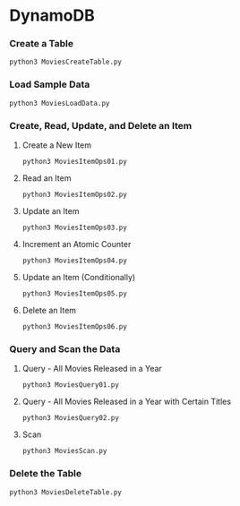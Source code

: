 # DynamoDB

### Create a Table

`python3 MoviesCreateTable.py`

### Load Sample Data

`python3 MoviesLoadData.py`

### Create, Read, Update, and Delete an Item

1. Create a New Item

    `python3 MoviesItemOps01.py`

2. Read an Item

    `python3 MoviesItemOps02.py`

3. Update an Item

    `python3 MoviesItemOps03.py`

4. Increment an Atomic Counter

    `python3 MoviesItemOps04.py`

5. Update an Item (Conditionally)

    `python3 MoviesItemOps05.py`

6. Delete an Item

    `python3 MoviesItemOps06.py`

### Query and Scan the Data

1. Query - All Movies Released in a Year

    `python3 MoviesQuery01.py`

1. Query - All Movies Released in a Year with Certain Titles

    `python3 MoviesQuery02.py`

1. Scan

    `python3 MoviesScan.py`

### Delete the Table

`python3 MoviesDeleteTable.py`
